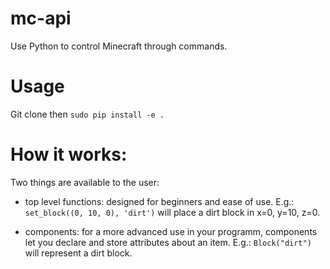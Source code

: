 # mc-api
Use Python to control Minecraft through commands.

# Usage
Git clone then `sudo pip install -e .`

# How it works: 
Two things are available to the user: 
  - top level functions: designed for beginners and ease of use. 
    E.g.: ```set_block((0, 10, 0), 'dirt')``` will place a dirt block in x=0, y=10, z=0.
    
  - components: for a more advanced use in your programm, components let you declare and store attributes about an item. 
    E.g.: ```Block("dirt")``` will represent a dirt block. 
